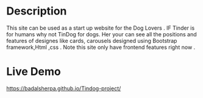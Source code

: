 # Description
This site can be used as a start up website for the Dog Lovers . IF Tinder is for humans why not TinDog for
dogs. Her your can see all the positions and features of designes like cards, carousels designed using Bootstrap framework,Html ,css . Note this site only have frontend
features right now .

# Live Demo
https://badalsherpa.github.io/Tindog-project/
